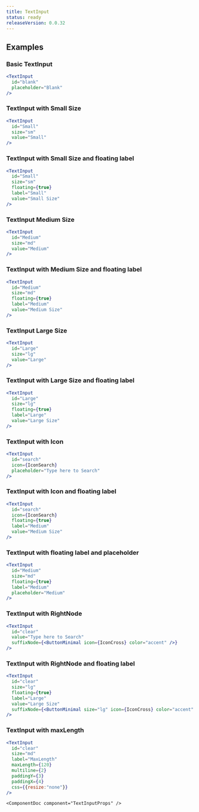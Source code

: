 ```yaml
---
title: TextInput
status: ready
releaseVersion: 0.0.32
---
```


## Examples

### Basic TextInput

```.jsx
<TextInput
  id="blank"
  placeholder="Blank"
/>
```

### TextInput with Small Size

```.jsx
<TextInput
  id="Small"
  size="sm"
  value="Small"
/>
```

### TextInput with Small Size and floating label
```.jsx
<TextInput
  id="Small"
  size="sm"
  floating={true}
  label="Small"
  value="Small Size"
/>
```

### TextInput Medium Size
```.jsx
<TextInput
  id="Medium"
  size="md"
  value="Medium"
/>
```

### TextInput with Medium Size and floating label
```.jsx
<TextInput
  id="Medium"
  size="md"
  floating={true}
  label="Medium"
  value="Medium Size"
/>
```

### TextInput Large Size
```.jsx
<TextInput
  id="Large"
  size="lg"
  value="Large"
/>
```

### TextInput with Large Size and floating label
```.jsx
<TextInput
  id="Large"
  size="lg"
  floating={true}
  label="Large"
  value="Large Size"
/>
```

### TextInput with Icon

```.jsx
<TextInput
  id="search"
  icon={IconSearch}
  placeholder="Type here to Search"
/>
```

### TextInput with Icon and floating label

```.jsx
<TextInput
  id="search"
  icon={IconSearch}
  floating={true}
  label="Medium"
  value="Medium Size"
/>
```

### TextInput with floating label and placeholder
```.jsx
<TextInput
  id="Medium"
  size="md"
  floating={true}
  label="Medium"
  placeholder="Medium"
/>
```

### TextInput with RightNode

```.jsx
<TextInput
  id="clear"
  value="Type here to Search"
  suffixNode={<ButtonMinimal icon={IconCross} color="accent" />}
/>
```

### TextInput with RightNode and floating label

```.jsx
<TextInput
  id="clear"
  size="lg"
  floating={true}
  label="Large"
  value="Large Size"
  suffixNode={<ButtonMinimal size="lg" icon={IconCross} color="accent" />}
/>
```

### TextInput with maxLength

```.jsx
<TextInput
  id="clear"
  size="md"
  label="MaxLength"
  maxLength={120}
  multiline={2}
  paddingY={3}
  paddingX={4}
  css={{resize:"none"}}
/>
```

```!jsx
<ComponentDoc component="TextInputProps" />
```
